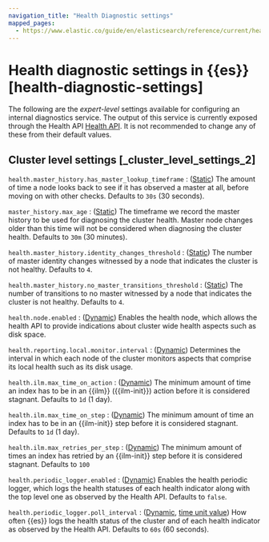 ```yaml
---
navigation_title: "Health Diagnostic settings"
mapped_pages:
  - https://www.elastic.co/guide/en/elasticsearch/reference/current/health-diagnostic-settings.html
---
```


# Health diagnostic settings in {{es}} [health-diagnostic-settings]


The following are the *expert-level* settings available for configuring an internal diagnostics service. The output of this service is currently exposed through the Health API [Health API](https://www.elastic.co/docs/api/doc/elasticsearch/operation/operation-health-report). It is not recommended to change any of these from their default values.

## Cluster level settings [_cluster_level_settings_2]

`health.master_history.has_master_lookup_timeframe`
:   ([Static](docs-content://deploy-manage/deploy/self-managed/configure-elasticsearch.md#static-cluster-setting)) The amount of time a node looks back to see if it has observed a master at all, before moving on with other checks. Defaults to `30s` (30 seconds).

`master_history.max_age`
:   ([Static](docs-content://deploy-manage/deploy/self-managed/configure-elasticsearch.md#static-cluster-setting)) The timeframe we record the master history to be used for diagnosing the cluster health. Master node changes older than this time will not be considered when diagnosing the cluster health. Defaults to `30m` (30 minutes).

`health.master_history.identity_changes_threshold`
:   ([Static](docs-content://deploy-manage/deploy/self-managed/configure-elasticsearch.md#static-cluster-setting)) The number of master identity changes witnessed by a node that indicates the cluster is not healthy. Defaults to `4`.

`health.master_history.no_master_transitions_threshold`
:   ([Static](docs-content://deploy-manage/deploy/self-managed/configure-elasticsearch.md#static-cluster-setting)) The number of transitions to no master witnessed by a node that indicates the cluster is not healthy. Defaults to `4`.

`health.node.enabled`
:   ([Dynamic](https://www.elastic.co/docs/api/doc/elasticsearch/operation/operation-cluster-put-settings)) Enables the health node, which allows the health API to provide indications about cluster wide health aspects such as disk space.

`health.reporting.local.monitor.interval`
:   ([Dynamic](https://www.elastic.co/docs/api/doc/elasticsearch/operation/operation-cluster-put-settings)) Determines the interval in which each node of the cluster monitors aspects that comprise its local health such as its disk usage.

`health.ilm.max_time_on_action`
:   ([Dynamic](https://www.elastic.co/docs/api/doc/elasticsearch/operation/operation-cluster-put-settings)) The minimum amount of time an index has to be in an {{ilm}} ({{ilm-init}}) action before it is considered stagnant. Defaults to `1d` (1 day).

`health.ilm.max_time_on_step`
:   ([Dynamic](https://www.elastic.co/docs/api/doc/elasticsearch/operation/operation-cluster-put-settings)) The minimum amount of time an index has to be in an {{ilm-init}} step before it is considered stagnant. Defaults to `1d` (1 day).

`health.ilm.max_retries_per_step`
:   ([Dynamic](https://www.elastic.co/docs/api/doc/elasticsearch/operation/operation-cluster-put-settings)) The minimum amount of times an index has retried by an {{ilm-init}} step before it is considered stagnant. Defaults to `100`

`health.periodic_logger.enabled`
:   ([Dynamic](https://www.elastic.co/docs/api/doc/elasticsearch/operation/operation-cluster-put-settings)) Enables the health periodic logger, which logs the health statuses of each health indicator along with the top level one as observed by the Health API. Defaults to `false`.

`health.periodic_logger.poll_interval`
:   ([Dynamic](https://www.elastic.co/docs/api/doc/elasticsearch/operation/operation-cluster-put-settings), [time unit value](/reference/elasticsearch/rest-apis/api-conventions.md#time-units)) How often {{es}} logs the health status of the cluster and of each health indicator as observed by the Health API. Defaults to `60s` (60 seconds).


